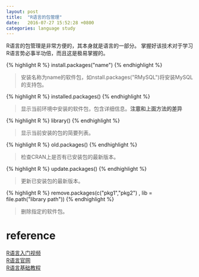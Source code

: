 ```yaml
---
layout: post
title:  "R语言的包管理"
date:   2016-07-27 15:52:28 +0800
categories: language study
---
```


R语言的包管理是非常方便的，其本身就是语言的一部分。
掌握好该技术对于学习R语言势必事半功倍，而且这是极易掌握的。

{% highlight R %}
install.packages("name")
{% endhighlight %}
> 安装名称为name的软件包，如nstall.packages("RMySQL")将安装MySQL的支持包。

{% highlight R %}
installed.packages()
{% endhighlight %}
> 显示当前环境中安装的软件包，包含详细信息。**注意和上面方法的差异**

{% highlight R %}
library()
{% endhighlight %}
> 显示当前安装的包的简要列表。

{% highlight R %}
old.packages()
{% endhighlight %}
> 检查CRAN上是否有已安装包的最新版本。

{% highlight R %}
update.packages()
{% endhighlight %}
> 更新已安装包的最新版本。

{% highlight R %}
remove.packages(c("pkg1","pkg2") , lib = file.path("library path"))
{% endhighlight %}
> 删除指定的软件包。

# reference

[R语言入门视频][R语言入门视频]   
[R语言官网][R语言官网]    
[R语言基础教程][R语言基础教程]

[R语言入门视频]: http://www.imooc.com/u/2130096/courses?sort=publish
[R语言官网]: https://www.r-project.org/
[R语言基础教程]: http://www.yiibai.com/r/r_matrices.html